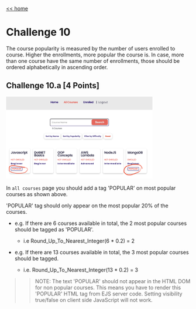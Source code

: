 [<< home](./README.md)

# Challenge 10

The course popularity is measured by the number of users enrolled to  course. Higher the enrollments, more popular the course is. In case, more than one course have the same number of enrollments, those should be ordered alphabetically in ascending order.

## Challenge 10.a [4 Points]

<img src="./images/10a1.png" width="400">

In `all courses` page you should add a tag 'POPULAR' on most popular courses as shown above.

'POPULAR' tag should only appear on the most popular 20% of the courses.

* e.g. If there are 6 courses available in total, the 2 most popular courses should be tagged as 'POPULAR'.
  * i.e Round_Up_To_Nearest_Integer(6 * 0.2) = 2

* e.g. If there are 13 courses available in total, the 3 most popular courses should be tagged.
  * i.e. Round_Up_To_Nearest_Integer(13 * 0.2) = 3

>> NOTE: The text 'POPULAR' should not appear in the HTML DOM for non popular courses. This means you have to render this 'POPULAR' HTML tag from EJS server code. Setting visibility true/false on client side JavaScript will not work.
